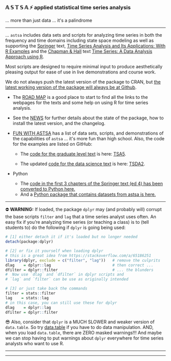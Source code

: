 
### &#x1D538; &#x1D54A; 	&#x1D54B; &#x1D54A; &#x1D538;  &#9889;   applied statistical time series analysis
... more than just data ... it's a palindrome

---

... `astsa` includes data sets and scripts for analyzing time series in both the frequency and time domains including state space modeling as well as supporting the [Springer](https://link.springer.com/book/10.1007/978-3-031-70584-7) text, [Time Series Analysis and Its Applications: With R Examples](https://github.com/nickpoison/tsa5/blob/main/textRcode.md)  and the [Chapman & Hall](https://www.routledge.com/Time-Series-A-Data-Analysis-Approach-Using-R/Shumway-Stoffer/p/book/9781041031642) text  [Time Series: A Data Analysis Approach using R](https://github.com/nickpoison/tsda/blob/main/Rcode.md).  

Most scripts are designed to require minimal input to produce aesthetically pleasing output for ease of use in live demonstrations and course work.


We do not always push the latest version of the package to CRAN, but [the latest working version of the package will always be at Github](https://github.com/nickpoison/astsa/).

* The [ROAD MAP](https://nickpoison.github.io/) is a good place to start to find all the links to the webpages for the texts and some help on using R for time series analysis. 
* See the [NEWS](https://github.com/nickpoison/astsa/blob/master/NEWS.md) for further details about the state of the package, how to install the latest version, and the changelog.
* [FUN WITH ASTSA](https://github.com/nickpoison/astsa/blob/master/fun_with_astsa/fun_with_astsa.md) has a list of data sets, scripts, and demonstrations of the capabilities of `astsa` ...  it's more fun than high school. Also, the code for the examples are listed on GitHub:
  * The [code for the graduate level text](https://github.com/nickpoison/tsa5/blob/master/textRcode.md) is here: [TSA5](https://github.com/nickpoison/tsa5/blob/master/textRcode.md).

  * The updated [code for the data science text](https://github.com/nickpoison/tsda2/blob/master/Rcode.md) is here: [TSDA2](https://github.com/nickpoison/tsda2/blob/master/Rcode.md).

* Python

  - The [code in the first 3 chapters of the Springer text (ed 4) has been converted to Python here.](https://github.com/borisgarbuzov/tsa4-python/tree/master/src) 
  - And a [Python package that contains datasets from astsa is here.](https://pypi.org/project/astsadata/) 




---

&#9940; __WARNING:__  If loaded, the package `dplyr` may (and probably will) corrupt the base scripts `filter` and `lag` that a time series analyst uses often. An easy fix if you’re analyzing time series (or teaching a class) is to (tell students to) do the following if `dplyr` is going being used:

```r
# [1] either detach it if it's loaded but no longer needed
detach(package:dplyr)  

# [2] or fix it yourself when loading dplyr 
# this is a great idea from https://stackoverflow.com/a/65186251
library(dplyr, exclude = c("filter", "lag"))   # remove the culprits
dlag    = dplyr::lag                           # then correct ... 
dfilter = dplyr::filter                        # ... the blunders
#  Now use `dlag` and `dfilter` in dplyr scripts and
# `lag` and `filter` can be use as originally intended

# [3] or just take back the commands
filter = stats::filter
lag    = stats::lag
# in this case, you can still use these for dplyr
dlag    = dplyr::lag     
dfilter = dplyr::filter 
```

&#128526; Also, consider that `dplyr` is a MUCH SLOWER and weaker version of `data.table`. So  try [data.table](https://cran.r-project.org/web/packages/data.table/vignettes/datatable-intro.html) if you have to do data manipulation. AND, when you load `data.table`, there are ZERO masked warnings!!!  And maybe we can stop having to put warnings about `dplyr` everywhere for time series analysts who want to use R. 

---

---

<br/><br/>







